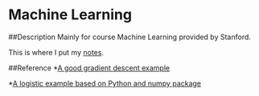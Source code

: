 # Machine Learning

##Description
Mainly for course Machine Learning provided by Stanford.

This is where I put my [notes](http://note.youdao.com/share/?id=87b3b1439793e6dcdb9bac6eeb7dad73&type=notebook).

##Reference
*[A good gradient descent example](https://github.com/mattnedrich/GradientDescentExample)

*[A logistic example based on Python and numpy package](http://blog.csdn.net/u012162613/article/details/41844495)
